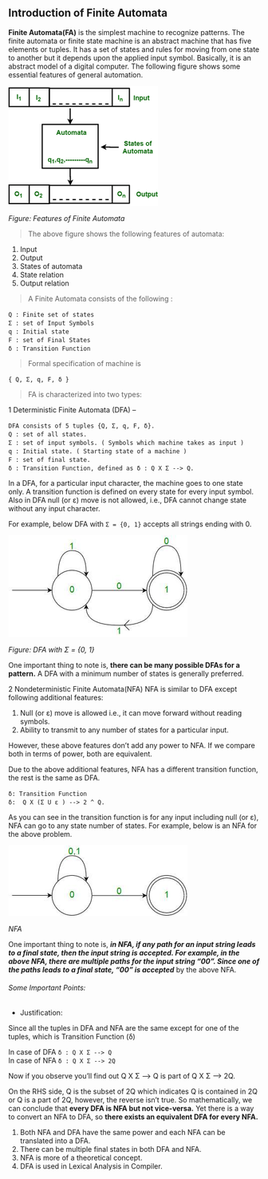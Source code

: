 
## Introduction of Finite Automata

  __Finite Automata(FA)__ is the simplest machine to recognize patterns.
The finite automata or finite state machine is an abstract machine that has five elements or tuples.
It has a set of states and rules for moving from one state to another but it depends upon the applied input symbol.
Basically, it is an abstract model of a digital computer.
The following figure shows some essential features of general automation.

![fanite automata](/assets/automata-300x240.png "Features of Finite Automata")

_Figure: Features of Finite Automata_

> The above figure shows the following features of automata:

1. Input
2. Output
3. States of automata
4. State relation
5. Output relation

> A Finite Automata consists of the following :

`Q : Finite set of states`<br />
`Σ : set of Input Symbols`<br />
`q : Initial state`<br />
`F : set of Final States`<br />
`δ : Transition Function`<br />

> Formal specification of machine is

`{ Q, Σ, q, F, δ }`

> FA is characterized into two types:

1 Deterministic Finite Automata (DFA) –

`DFA consists of 5 tuples {Q, Σ, q, F, δ}.`<br />
`Q : set of all states.`<br />
`Σ : set of input symbols. ( Symbols which machine takes as input )`<br />
`q : Initial state. ( Starting state of a machine )`<br />
`F : set of final state.`<br />
`δ : Transition Function, defined as δ : Q X Σ --> Q.`<br />

In a DFA, for a particular input character, the machine goes to one state only. A transition function is defined on every state for every input symbol. Also in DFA null (or ε) move is not allowed, i.e., DFA cannot change state without any input character.

For example, below DFA with `Σ = {0, 1}` accepts all strings ending with 0.

![DFA with  Σ = {0, 1} ](/assets/Finite_automata_introduction_1.jpg "DFA with  Σ = {0, 1} ")

_Figure: DFA with  Σ = {0, 1}_

One important thing to note is, __there can be many possible DFAs for a pattern.__ A DFA with a minimum number of states is generally preferred.

2 Nondeterministic Finite Automata(NFA)
NFA is similar to DFA except following additional features:

1. Null (or ε) move is allowed i.e., it can move forward without reading symbols.
2. Ability to transmit to any number of states for a particular input.

However, these above features don’t add any power to NFA. If we compare both in terms of power, both are equivalent.

Due to the above additional features, NFA has a different transition function, the rest is the same as DFA.

`δ: Transition Function`<br/>
`δ:  Q X (Σ U ε ) --> 2 ^ Q.`

As you can see in the transition function is for any input including null (or ε), NFA can go to any state number of states.
For example, below is an NFA for the above problem.

![NFA](/assets/Finite_automata_introduction_2.jpg "NFA")

_NFA_

One important thing to note is, ___in NFA, if any path for an input string leads to a final state, then the input string is accepted. For example, in the above NFA, there are multiple paths for the input string “00”. Since one of the paths leads to a final state, “00” is accepted___ by the above NFA. 

###### Some Important Points:
- Justification: 

Since all the tuples in DFA and NFA are the same except for one of the tuples, which is Transition Function (δ) 

In case of DFA
`δ : Q X Σ --> Q`<br/>
In case of NFA
`δ : Q X Σ --> 2Q`

Now if you observe you’ll find out Q X Σ –> Q is part of Q X Σ –> 2Q.


On the RHS side, Q is the subset of 2Q which indicates Q is contained in 2Q or Q is a part of 2Q, however, the reverse isn’t true. So mathematically, we can conclude that __every DFA is NFA but not vice-versa.__ Yet there is a way to convert an NFA to DFA, so __there exists an equivalent DFA for every NFA.__ 

1. Both NFA and DFA have the same power and each NFA can be translated into a DFA. 
2. There can be multiple final states in both DFA and NFA. 
3. NFA is more of a theoretical concept. 
4. DFA is used in Lexical Analysis in Compiler. 

